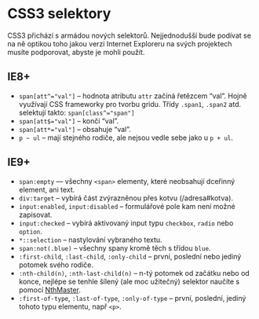 CSS3 selektory
==============

CSS3 přichází s armádou nových selektorů. Nejjednodušší bude podívat se na ně optikou toho jakou verzi Internet Exploreru na svých projektech musíte podporovat, abyste je mohli použít.


IE8+
----

* `span[att^="val"]` – hodnota atributu `attr` začíná řetězcem “val”. Hojně využívají CSS frameworky pro tvorbu gridu. Třídy `.span1`, `.span2` atd. selektují takto: `span[class^="span"]`
* `span[att$="val"]` – končí “val”.
* `span[att*="val"]` – obsahuje “val”.
* `p ~ ul` – mají stejného rodiče, ale nejsou vedle sebe jako u `p + ul`.
  

IE9+
----

* `span:empty` — všechny `<span>` elementy, které neobsahují dceřinný element, ani text.
* `div:target` – vybírá část zvýrazněnou přes kotvu (/adresa#kotva).
* `input:enabled`, `input:disabled` – formulářové pole kam není možné zapisovat.
* `input:checked` – vybírá aktivovaný input typu `checkbox`, `radio` nebo `option`.
*  `*::selection` – nastylování vybraného textu.
* `span:not(.blue)` – všechny spany kromě těch s třídou `blue`.
* `:first-child`, `:last-child`, `:only-child` – první, poslední nebo jediný potomek svého rodiče.
* `:nth-child(n)`, `:nth-last-child(n)` – n-tý potomek od začátku nebo od konce, nejlépe se tenhle šílený (ale moc užitečný) selektor naučíte s pomocí [NthMaster](http://nthmaster.com/).
* `:first-of-type`, `:last-of-type`, `:only-of-type` – první, poslední, jediný tohoto typu elementu, např `<p>`.

  
